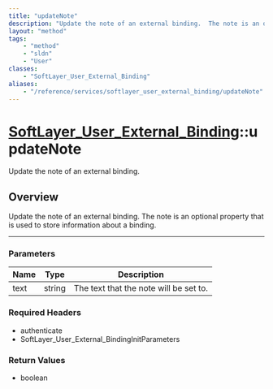 ```yaml
---
title: "updateNote"
description: "Update the note of an external binding.  The note is an optional property that is used to store information about a bind... "
layout: "method"
tags:
    - "method"
    - "sldn"
    - "User"
classes:
    - "SoftLayer_User_External_Binding"
aliases:
    - "/reference/services/softlayer_user_external_binding/updateNote"
---
```

# [SoftLayer_User_External_Binding](/reference/services/SoftLayer_User_External_Binding)::updateNote


Update the note of an external binding.


## Overview 
Update the note of an external binding.  The note is an optional property that is used to store information about a binding. 

-----

### Parameters 
|Name | Type | Description |
| --- | --- | --- |
|text| string| The text that the note will be set to.|


### Required Headers
* authenticate
* SoftLayer_User_External_BindingInitParameters


### Return Values
* boolean




